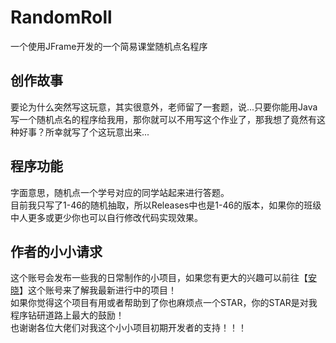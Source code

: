 # RandomRoll
一个使用JFrame开发的一个简易课堂随机点名程序

## 创作故事
要论为什么突然写这玩意，其实很意外，老师留了一套题，说...只要你能用Java写一个随机点名的程序给我用，那你就可以不用写这个作业了，那我想了竟然有这种好事？所幸就写了个这玩意出来...

## 程序功能
字面意思，随机点一个学号对应的同学站起来进行答题。<br>
目前我只写了1-46的随机抽取，所以Releases中也是1-46的版本，如果你的班级中人更多或更少你也可以自行修改代码实现效果。

## 作者的小小请求
这个账号会发布一些我的日常制作的小项目，如果您有更大的兴趣可以前往【<a href="https://github.com/AnXiao520">安晓</a>】这个账号来了解我最新进行中的项目！<br>
如果你觉得这个项目有用或者帮助到了你也麻烦点一个STAR，你的STAR是对我程序钻研道路上最大的鼓励！<br>
也谢谢各位大佬们对我这个小小项目初期开发者的支持！！！